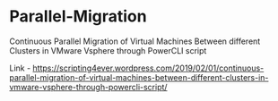 # Parallel-Migration
Continuous Parallel Migration of Virtual Machines Between different Clusters in VMware Vsphere through PowerCLI script

Link - https://scripting4ever.wordpress.com/2019/02/01/continuous-parallel-migration-of-virtual-machines-between-different-clusters-in-vmware-vsphere-through-powercli-script/
